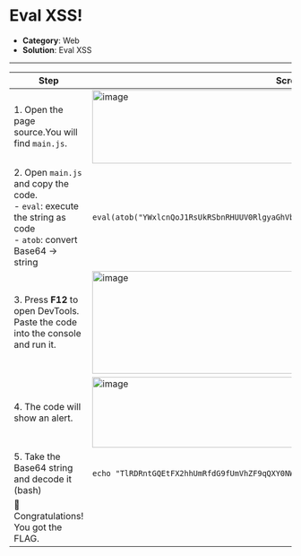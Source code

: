 # Eval XSS!

- **Category**: Web  
- **Solution**: Eval XSS  

---

| Step | Screenshot |
|------|------------|
| 1. Open the page source.You will find `main.js`. | <img width="600" height="131" alt="image" src="https://github.com/user-attachments/assets/51802c7f-d2d4-48c5-bf07-5a656aeeb32d" /> |
| 2. Open `main.js` and copy the code.<br>- `eval`: execute the string as code<br>- `atob`: convert Base64 → string |```eval(atob("YWxlcnQoJ1RsUkRSbnRHUUV0RlgyaGhVbVJmZEc5ZlVtVmhaRjlxUVhZME5XTlNTWEIwZlFvPScp"));``` | 
| 3. Press **F12** to open DevTools.<br>Paste the code into the console and run it. | <img width="600" height="183" alt="image" src="https://github.com/user-attachments/assets/0fa0ec05-d93c-4c8e-b81f-4c52da11a0d7" /> |
| 4. The code will show an alert. | <img width="600" height="126" alt="image" src="https://github.com/user-attachments/assets/e6d3475a-0185-4799-b33e-b4dcf5736973" /> |
| 5. Take the Base64 string and decode it (bash) |```echo "TlRDRntGQEtFX2hhUmRfdG9fUmVhZF9qQXY0NWNSSXB0fQo=" \| base64 -d<br>```
| 🎉 Congratulations! You got the FLAG. | |

